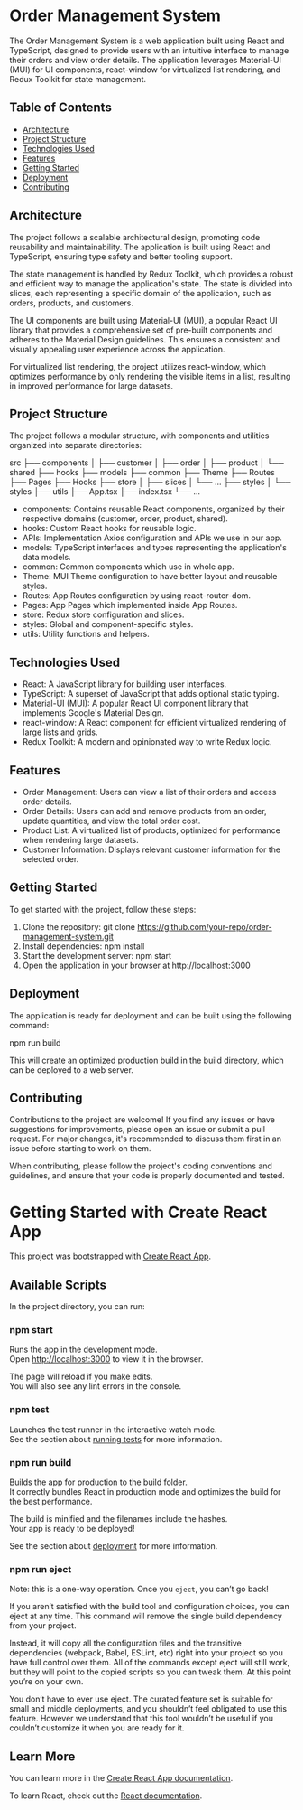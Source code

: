 # Order Management System

The Order Management System is a web application built using React and TypeScript, designed to provide users with an intuitive interface to manage their orders and view order details. The application leverages Material-UI (MUI) for UI components, react-window for virtualized list rendering, and Redux Toolkit for state management.

## Table of Contents

- [Architecture](#architecture)
- [Project Structure](#project-structure)
- [Technologies Used](#technologies-used)
- [Features](#features)
- [Getting Started](#getting-started)
- [Deployment](#deployment)
- [Contributing](#contributing)

## Architecture

The project follows a scalable architectural design, promoting code reusability and maintainability. The application is built using React and TypeScript, ensuring type safety and better tooling support.

The state management is handled by Redux Toolkit, which provides a robust and efficient way to manage the application's state. The state is divided into slices, each representing a specific domain of the application, such as orders, products, and customers.

The UI components are built using Material-UI (MUI), a popular React UI library that provides a comprehensive set of pre-built components and adheres to the Material Design guidelines. This ensures a consistent and visually appealing user experience across the application.

For virtualized list rendering, the project utilizes react-window, which optimizes performance by only rendering the visible items in a list, resulting in improved performance for large datasets.

## Project Structure

The project follows a modular structure, with components and utilities organized into separate directories:

src
├── components
│ ├── customer
│ ├── order
│ ├── product
│ └── shared
├── hooks
├── models
├── common
├── Theme
├── Routes
├── Pages
├── Hooks
├── store
│ ├── slices
│ └── ...
├── styles
│ └── styles
├── utils
├── App.tsx
├── index.tsx
└── ...

- components: Contains reusable React components, organized by their respective domains (customer, order, product, shared).
- hooks: Custom React hooks for reusable logic.
- APIs: Implementation Axios configuration and APIs we use in our app.
- models: TypeScript interfaces and types representing the application's data models.
- common: Common components which use in whole app.
- Theme: MUI Theme configuration to have better layout and reusable styles.
- Routes: App Routes configuration by using react-router-dom.
- Pages: App Pages which implemented inside App Routes.
- store: Redux store configuration and slices.
- styles: Global and component-specific styles.
- utils: Utility functions and helpers.

## Technologies Used

- React: A JavaScript library for building user interfaces.
- TypeScript: A superset of JavaScript that adds optional static typing.
- Material-UI (MUI): A popular React UI component library that implements Google's Material Design.
- react-window: A React component for efficient virtualized rendering of large lists and grids.
- Redux Toolkit: A modern and opinionated way to write Redux logic.

## Features

- Order Management: Users can view a list of their orders and access order details.
- Order Details: Users can add and remove products from an order, update quantities, and view the total order cost.
- Product List: A virtualized list of products, optimized for performance when rendering large datasets.
- Customer Information: Displays relevant customer information for the selected order.

## Getting Started

To get started with the project, follow these steps:

1. Clone the repository: git clone https://github.com/your-repo/order-management-system.git
2. Install dependencies: npm install
3. Start the development server: npm start
4. Open the application in your browser at http://localhost:3000

## Deployment

The application is ready for deployment and can be built using the following command:

npm run build

This will create an optimized production build in the build directory, which can be deployed to a web server.

## Contributing

Contributions to the project are welcome! If you find any issues or have suggestions for improvements, please open an issue or submit a pull request. For major changes, it's recommended to discuss them first in an issue before starting to work on them.

When contributing, please follow the project's coding conventions and guidelines, and ensure that your code is properly documented and tested.

# Getting Started with Create React App

This project was bootstrapped with [Create React App](https://github.com/facebook/create-react-app).

## Available Scripts

In the project directory, you can run:

### npm start

Runs the app in the development mode.\
Open [http://localhost:3000](http://localhost:3000) to view it in the browser.

The page will reload if you make edits.\
You will also see any lint errors in the console.

### npm test

Launches the test runner in the interactive watch mode.\
See the section about [running tests](https://facebook.github.io/create-react-app/docs/running-tests) for more information.

### npm run build

Builds the app for production to the build folder.\
It correctly bundles React in production mode and optimizes the build for the best performance.

The build is minified and the filenames include the hashes.\
Your app is ready to be deployed!

See the section about [deployment](https://facebook.github.io/create-react-app/docs/deployment) for more information.

### npm run eject

Note: this is a one-way operation. Once you `eject`, you can’t go back!

If you aren’t satisfied with the build tool and configuration choices, you can eject at any time. This command will remove the single build dependency from your project.

Instead, it will copy all the configuration files and the transitive dependencies (webpack, Babel, ESLint, etc) right into your project so you have full control over them. All of the commands except eject will still work, but they will point to the copied scripts so you can tweak them. At this point you’re on your own.

You don’t have to ever use eject. The curated feature set is suitable for small and middle deployments, and you shouldn’t feel obligated to use this feature. However we understand that this tool wouldn’t be useful if you couldn’t customize it when you are ready for it.

## Learn More

You can learn more in the [Create React App documentation](https://facebook.github.io/create-react-app/docs/getting-started).

To learn React, check out the [React documentation](https://reactjs.org/).
